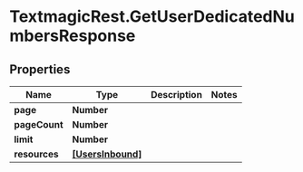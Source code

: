 # TextmagicRest.GetUserDedicatedNumbersResponse

## Properties
Name | Type | Description | Notes
------------ | ------------- | ------------- | -------------
**page** | **Number** |  | 
**pageCount** | **Number** |  | 
**limit** | **Number** |  | 
**resources** | [**[UsersInbound]**](UsersInbound.md) |  | 


